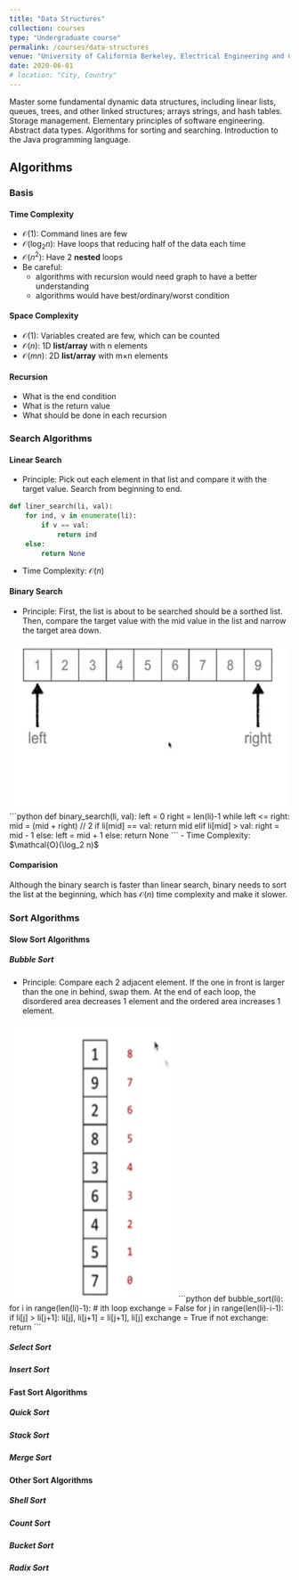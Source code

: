 ```yaml
---
title: "Data Structures"
collection: courses
type: "Undergraduate course"
permalink: /courses/data-structures
venue: "University of California Berkeley, Electrical Engineering and Computer Sciences"
date: 2020-06-01
# location: "City, Country"
---
```


Master some fundamental dynamic data structures, including linear lists, queues, trees, and other linked structures; arrays strings, and hash tables. Storage management. Elementary principles of software engineering. Abstract data types. Algorithms for sorting and searching. Introduction to the Java programming language.

## Algorithms

### Basis

#### Time Complexity
- $\mathcal{O}(1)$: Command lines are few
- $\mathcal{O}(\log_2 n)$: Have loops that reducing half of the data each time
- $\mathcal{O}(n^2)$: Have 2 **nested** loops
- Be careful: 
	- algorithms with recursion would need graph to have a better understanding
	- algorithms would have best/ordinary/worst condition

#### Space Complexity
- $\mathcal{O}(1)$: Variables created are few, which can be counted
- $\mathcal{O}(n)$: 1D **list/array** with n elements
- $\mathcal{O}(mn)$: 2D **list/array** with m$\times$n elements

#### Recursion
- What is the end condition
- What is the return value
- What should be done in each recursion

### Search Algorithms
#### Linear Search
- Principle: Pick out each element in that list and compare it with the target value. Search from beginning to end.
```python
def liner_search(li, val):
	for ind, v in enumerate(li):
		if v == val:
			return ind
	else:
		return None
```
- Time Complexity: $\mathcal{O}(n)$

#### Binary Search
- Principle: First, the list is about to be searched should be a sorthed list. Then, compare the target value with the mid value in the list and narrow the target area down.<br/>
<img src='/images/linear_search.gif' width='500' height='300'>
```python
def binary_search(li, val):
	left = 0
	right = len(li)-1
	while left <= right:
		mid = (mid + right) // 2
		if li[mid] == val:
			return mid
		elif li[mid] > val:
			right = mid - 1
		else:
			left = mid + 1
	else:
		return None
```
- Time Complexity: $\mathcal{O}(\log_2 n)$

#### Comparision
Although the binary search is faster than linear search, binary needs to sort the list at the beginning, which has $\mathcal{O}(n)$ time complexity and make it slower.

### Sort Algorithms

#### Slow Sort Algorithms

##### Bubble Sort
- Principle: Compare each 2 adjacent element. If the one in front is larger than the one in behind, swap them. At the end of each loop, the disordered area decreases 1 element and the ordered area increases 1 element.<br/>
<img src='/images/bubble_sort.gif' width='300' height='500'>
```python
def bubble_sort(li):
	for i in range(len(li)-1): # ith loop
		exchange = False
		for j in range(len(li)-i-1):
			if li[j] > li[j+1]:
				li[j], li[j+1] = li[j+1], li[j]
				exchange = True
		if not exchange:
			return
```

##### Select Sort

##### Insert Sort

#### Fast Sort Algorithms

##### Quick Sort

##### Stack Sort

##### Merge Sort

#### Other Sort Algorithms

##### Shell Sort

##### Count Sort

##### Bucket Sort

##### Radix Sort






















